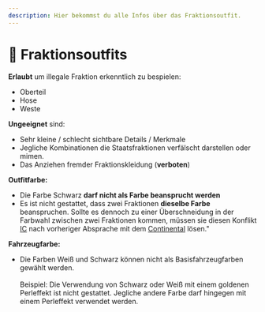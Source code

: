 ```yaml
---
description: Hier bekommst du alle Infos über das Fraktionsoutfit.
---
```


# 👕 Fraktionsoutfits

**Erlaubt** um illegale Fraktion erkenntlich zu bespielen:

* Oberteil
* Hose
* Weste

**Ungeeignet** sind:

* Sehr kleine / schlecht sichtbare Details / Merkmale
* Jegliche Kombinationen die Staatsfraktionen verfälscht darstellen oder mimen.
* Das Anziehen fremder Fraktionskleidung (**verboten**)

**Outfitfarbe:**

* Die Farbe Schwarz **darf nicht als Farbe beansprucht werden**
* Es ist nicht gestattet, dass zwei Fraktionen **dieselbe Farbe** beanspruchen. Sollte es dennoch zu einer Überschneidung in der Farbwahl zwischen zwei Fraktionen kommen, müssen sie diesen Konflikt [IC](../was-ist/was-ist-ic-ooc.md) nach vorheriger Absprache mit dem [Continental](../regeln/readme/9-continental.md) lösen."

**Fahrzeugfarbe:**

* Die Farben Weiß und Schwarz können nicht als Basisfahrzeugfarben gewählt werden.\
  \
  Beispiel: Die Verwendung von Schwarz oder Weiß mit einem goldenen Perleffekt ist nicht gestattet. Jegliche andere Farbe darf hingegen mit einem Perleffekt verwendet werden.
